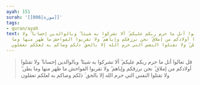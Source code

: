 ```yaml
---
ayah: 151
surah: '[[006|سورة]]'
tags:
- quran/ayah
text: قل تعالوا أتل ما حرم ربكم عليكم ۖ ألا تشركوا به شيئا ۖ وبالوالدين إحسانا ۖ ولا
  تقتلوا أولادكم من إملاق ۖ نحن نرزقكم وإياهم ۖ ولا تقربوا الفواحش ما ظهر منها وما
  بطن ۖ ولا تقتلوا النفس التي حرم الله إلا بالحق ۚ ذلكم وصاكم به لعلكم تعقلون
---
```

> قل تعالوا أتل ما حرم ربكم عليكم ۖ ألا تشركوا به شيئا ۖ وبالوالدين إحسانا ۖ ولا تقتلوا أولادكم من إملاق ۖ نحن نرزقكم وإياهم ۖ ولا تقربوا الفواحش ما ظهر منها وما بطن ۖ ولا تقتلوا النفس التي حرم الله إلا بالحق ۚ ذلكم وصاكم به لعلكم تعقلون
